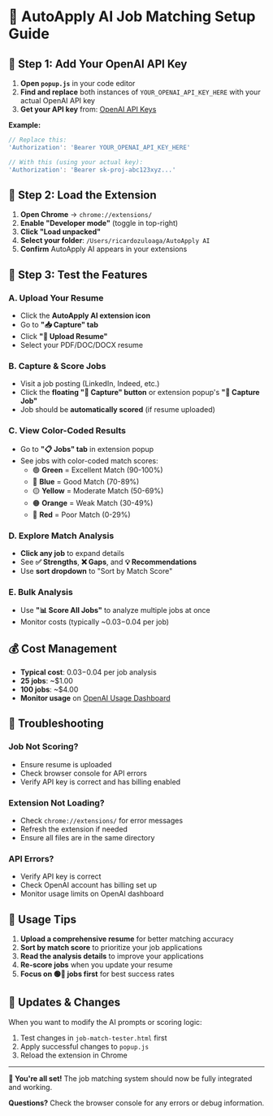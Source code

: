 # 🚀 AutoApply AI Job Matching Setup Guide

## 🔑 Step 1: Add Your OpenAI API Key

1. **Open `popup.js`** in your code editor
2. **Find and replace** both instances of `YOUR_OPENAI_API_KEY_HERE` with your actual OpenAI API key
3. **Get your API key** from: [OpenAI API Keys](https://platform.openai.com/api-keys)

**Example:**
```javascript
// Replace this:
'Authorization': 'Bearer YOUR_OPENAI_API_KEY_HERE'

// With this (using your actual key):
'Authorization': 'Bearer sk-proj-abc123xyz...'
```

## 🔧 Step 2: Load the Extension

1. **Open Chrome** → `chrome://extensions/`
2. **Enable "Developer mode"** (toggle in top-right)
3. **Click "Load unpacked"**
4. **Select your folder**: `/Users/ricardozuloaga/AutoApply AI`
5. **Confirm** AutoApply AI appears in your extensions

## 🧪 Step 3: Test the Features

### A. Upload Your Resume
- Click the **AutoApply AI extension icon**
- Go to **"📥 Capture" tab**
- Click **"📄 Upload Resume"**
- Select your PDF/DOC/DOCX resume

### B. Capture & Score Jobs
- Visit a job posting (LinkedIn, Indeed, etc.)
- Click the **floating "🤖 Capture" button** or extension popup's **"🎯 Capture Job"**
- Job should be **automatically scored** (if resume uploaded)

### C. View Color-Coded Results
- Go to **"📋 Jobs" tab** in extension popup
- See jobs with color-coded match scores:
  - 🟢 **Green** = Excellent Match (90-100%)
  - 🔵 **Blue** = Good Match (70-89%)
  - 🟡 **Yellow** = Moderate Match (50-69%)
  - 🟠 **Orange** = Weak Match (30-49%)
  - 🔴 **Red** = Poor Match (0-29%)

### D. Explore Match Analysis
- **Click any job** to expand details
- See **✅ Strengths**, **❌ Gaps**, and **💡 Recommendations**
- Use **sort dropdown** to "Sort by Match Score"

### E. Bulk Analysis
- Use **"📊 Score All Jobs"** to analyze multiple jobs at once
- Monitor costs (typically ~$0.03-$0.04 per job)

## 💰 Cost Management

- **Typical cost**: $0.03-$0.04 per job analysis
- **25 jobs**: ~$1.00
- **100 jobs**: ~$4.00
- **Monitor usage** on [OpenAI Usage Dashboard](https://platform.openai.com/usage)

## 🐛 Troubleshooting

### Job Not Scoring?
- Ensure resume is uploaded
- Check browser console for API errors
- Verify API key is correct and has billing enabled

### Extension Not Loading?
- Check `chrome://extensions/` for error messages
- Refresh the extension if needed
- Ensure all files are in the same directory

### API Errors?
- Verify API key is correct
- Check OpenAI account has billing set up
- Monitor usage limits on OpenAI dashboard

## 🎯 Usage Tips

1. **Upload a comprehensive resume** for better matching accuracy
2. **Sort by match score** to prioritize your job applications
3. **Read the analysis details** to improve your applications
4. **Re-score jobs** when you update your resume
5. **Focus on 🟢🔵 jobs first** for best success rates

## 🔄 Updates & Changes

When you want to modify the AI prompts or scoring logic:
1. Test changes in `job-match-tester.html` first
2. Apply successful changes to `popup.js`
3. Reload the extension in Chrome

---

**🎉 You're all set!** The job matching system should now be fully integrated and working.

**Questions?** Check the browser console for any errors or debug information. 